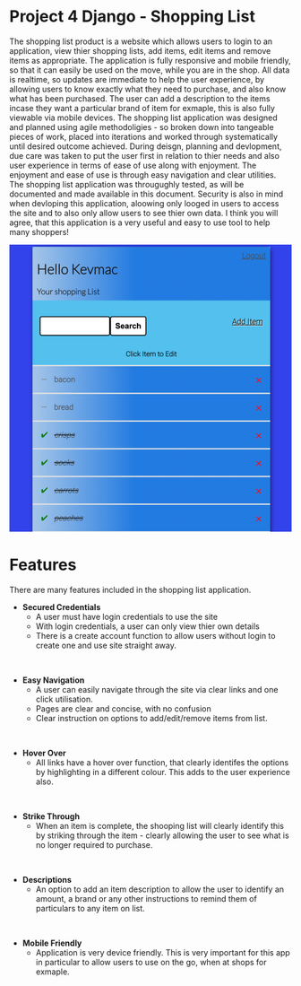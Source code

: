 # Project 4 Django - Shopping List

The shopping list product is a website which allows users to login to an application, view thier shopping lists, add items, edit items and remove items as appropriate.
The application is fully responsive and mobile friendly, so that it can easily be used on the move, while you are in the shop.  All data is realtime, so updates are immediate to help the user experience, by allowing users to know exactly what they need to purchase, and also know what has been purchased.
The user can add a description to the items incase they want a particular brand of item for exmaple, this is also fully viewable via mobile devices.
The shopping list application was designed and planned using agile methodoligies - so broken down into tangeable pieces of work, placed into iterations and worked through systematically until desired outcome achieved. 
During deisgn, planning and devlopment, due care was taken to put the user first in relation to thier needs and also user experience in terms of ease of use along with enjoyment.  The enjoyment and ease of use is through easy navigation and clear utilities.
The shopping list application was througughly tested, as will be documented and made available in this document. 
Security is also in mind when devloping this application, aloowing only looged in users to access the site and to also only allow users to see thier own data.
I think you will agree, that this application is a very useful and easy to use tool to help many shoppers!

![Web Page view](assets/images/Shop%20List.png)

# Features

There are many features included in the shopping list application.

- __Secured Credentials__
    - A user must have login credentials to use the site
    - With login credentials, a user can only view thier own details
    - There is a create account function to allow users without login to create one and use site straight away.

<br>

- __Easy Navigation__
    - A user can easily navigate through the site via clear links and one click utilisation.
    - Pages are clear and concise, with no confusion
    - Clear instruction on options to add/edit/remove items from list.

<br>

- __Hover Over__
    - All links have a hover over function, that clearly identifes the options by highlighting in a different colour.  This adds to the user experience also.
    
<br>


- __Strike Through__
    - When an item is complete, the shooping list will clearly identify this by striking through the item - clearly allowing the user to see what is no longer required to purchase.

<br>

- __Descriptions__
    - An option to add an item description to allow the user to identify an amount, a brand or any other instructions to remind them of particulars to any item on list.

<br>

- __Mobile Friendly__
    - Application is very device friendly.  This is very important for this app in particular to allow users to use on the go, when at shops for exmaple. 
